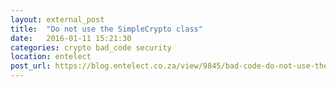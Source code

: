```yaml
---
layout: external_post
title:  "Do not use the SimpleCrypto class"
date:   2016-01-11 15:21:30
categories: crypto bad_code security
location: entelect
post_url: https://blog.entelect.co.za/view/9845/bad-code-do-not-use-the-simplecrypto-class
---
```

